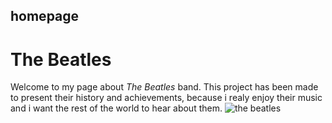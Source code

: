 ## homepage
# The Beatles
Welcome to my page about *The Beatles* band. This project has been made to present their history and achievements,
because i realy enjoy their music and i want the rest of the world to hear about them.
![the beatles](https://upload.wikimedia.org/wikipedia/commons/thumb/d/df/The_Fabs.JPG/800px-The_Fabs.JPG)
